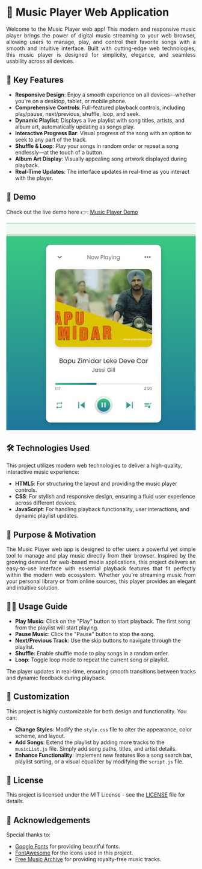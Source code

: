 # 🎵 Music Player Web Application

<p align="justify">Welcome to the Music Player web app! This modern and responsive music player brings the power of digital music streaming to your web browser, allowing users to manage, play, and control their favorite songs with a smooth and intuitive interface. Built with cutting-edge web technologies, this music player is designed for simplicity, elegance, and seamless usability across all devices.</p>

## 🔑 Key Features

- **Responsive Design**: Enjoy a smooth experience on all devices—whether you're on a desktop, tablet, or mobile phone.
- **Comprehensive Controls**: Full-featured playback controls, including play/pause, next/previous, shuffle, loop, and seek.
- **Dynamic Playlist**: Displays a live playlist with song titles, artists, and album art, automatically updating as songs play.
- **Interactive Progress Bar**: Visual progress of the song with an option to seek to any part of the track.
- **Shuffle & Loop**: Play your songs in random order or repeat a song endlessly—at the touch of a button.
- **Album Art Display**: Visually appealing song artwork displayed during playback.
- **Real-Time Updates**: The interface updates in real-time as you interact with the player.

## 🚀 Demo

Check out the live demo here 👉: [Music Player Demo](https://your-demo-link.com)

![Music Player Screenshot](./images/Screenshot.jpg)

## 🛠️ Technologies Used

This project utilizes modern web technologies to deliver a high-quality, interactive music experience:

- **HTML5**: For structuring the layout and providing the music player controls.
- **CSS**: For stylish and responsive design, ensuring a fluid user experience across different devices.
- **JavaScript**: For handling playback functionality, user interactions, and dynamic playlist updates.

## 🎯 Purpose & Motivation

<p align="justify">The Music Player web app is designed to offer users a powerful yet simple tool to manage and play music directly from their browser. Inspired by the growing demand for web-based media applications, this project delivers an easy-to-use interface with essential playback features that fit perfectly within the modern web ecosystem. Whether you're streaming music from your personal library or from online sources, this player provides an elegant and intuitive solution.</p>


## 🧑‍💻 Usage Guide

- **Play Music**: Click on the "Play" button to start playback. The first song from the playlist will start playing.
- **Pause Music**: Click the "Pause" button to stop the song.
- **Next/Previous Track**: Use the skip buttons to navigate through the playlist.
- **Shuffle**: Enable shuffle mode to play songs in a random order.
- **Loop**: Toggle loop mode to repeat the current song or playlist.
  
The player updates in real-time, ensuring smooth transitions between tracks and dynamic feedback during playback.

## 🎨 Customization

This project is highly customizable for both design and functionality. You can:

- **Change Styles**: Modify the `style.css` file to alter the appearance, color scheme, and layout.
- **Add Songs**: Extend the playlist by adding more tracks to the `musicList.js` file. Simply add song paths, titles, and artist details.
- **Enhance Functionality**: Implement new features like a song search bar, playlist sorting, or a visual equalizer by modifying the `script.js` file.

## 📜 License

This project is licensed under the MIT License - see the [LICENSE](LICENSE) file for details.

## 🙏 Acknowledgements

Special thanks to:

- [Google Fonts](https://fonts.google.com/) for providing beautiful fonts.
- [FontAwesome](https://fontawesome.com/) for the icons used in this project.
- [Free Music Archive](https://freemusicarchive.org/) for providing royalty-free music tracks.